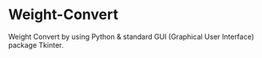 # Weight-Convert
Weight Convert by using Python &amp; standard GUI (Graphical User Interface) package Tkinter.
